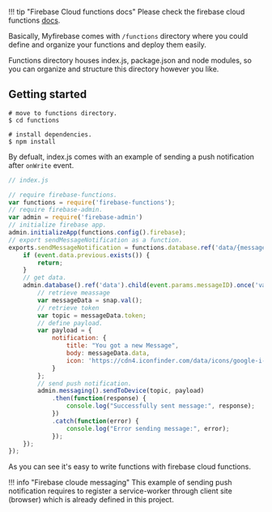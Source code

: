 !!! tip "Firebase Cloud functions docs"
    Please check the firebase cloud functions [docs](https://firebase.google.com/docs/functions/).

Basically, Myfirebase comes with `/functions` directory where you could define and organize your functions and deploy them easily.

Functions directory houses index.js, package.json and node modules, so you can organize and structure this directory however you like.

## Getting started

```shell
# move to functions directory.
$ cd functions

# install dependencies.
$ npm install
```

By defualt, index.js comes with an example of sending a push notification after `onWrite` event.

```js
// index.js

// require firebase-functions.
var functions = require('firebase-functions');
// require firebase-admin.
var admin = require('firebase-admin')
// initialize firebase app.
admin.initializeApp(functions.config().firebase);
// export sendMessageNotification as a function. 
exports.sendMessageNotification = functions.database.ref('data/{messageID}').onWrite(event => {
    if (event.data.previous.exists()) {
        return;
    }
    // get data.
    admin.database().ref('data').child(event.params.messageID).once('value').then(function(snap) {
        // retrieve meassage
        var messageData = snap.val();
        // retrieve token
        var topic = messageData.token;
        // define payload.
        var payload = {
            notification: {
                title: "You got a new Message",
                body: messageData.data,
                icon: 'https://cdn4.iconfinder.com/data/icons/google-i-o-2016/512/google_firebase-2-128.png'
            }
        };
        // send push notification.
        admin.messaging().sendToDevice(topic, payload)
            .then(function(response) {
                console.log("Successfully sent message:", response);
            })
            .catch(function(error) {
                console.log("Error sending message:", error);
            });
    });
});
```

As you can see it's easy to write functions with firebase cloud functions.

!!! info "Firebase cloude messaging" 
    This example of sending push notification requires to register a service-worker through client site (browser) which is already defined in this project.